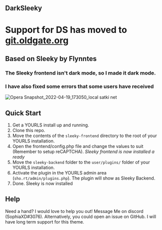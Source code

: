 ## DarkSleeky
# Support for DS has moved to [git.oldgate.org](https://git.oldgate.org)
## Based on Sleeky by Flynntes

### The Sleeky frontend isn't dark mode, so I made it dark mode.

### I have also fixed some errors that some users have received 

![Opera Snapshot_2022-04-19_173050_local satki net](https://user-images.githubusercontent.com/61561333/164122994-384b5b1f-d217-4aaf-9e7b-ef4c94139535.png)


## Quick Start
1. Get a YOURLS install up and running.
2. Clone this repo.
2. Move the contents of the `sleeky-frontend` directory to the root of your YOURLS installation.
3. Open the frontend/config.php file and change the values to suit (Remember to setup reCAPTCHA).
*Sleeky frontend is now installed a ready*
4. Move the `sleeky-backend` folder to the `user/plugins/` folder of your YOURLS installation.
5. Activate the plugin in the YOURLS admin area (`sho.rt/admin/plugins.php`). The plugin will show as Sleeky Backend.
6. Done. Sleeky is now installed


## Help
Need a hand? I would love to help you out! Message Me on discord (SophiaXD#3076). Alternatively, you could open an issue on GitHub.
I will have long term support for this theme.
